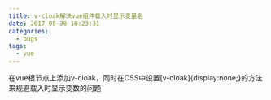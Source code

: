 ```yaml
---
title: v-cloak解决vue组件载入时显示变量名
date: 2017-08-30 10:23:31
categories:
  - bugs
tags:
  - vue
---
```

在vue根节点上添加v-cloak，同时在CSS中设置[v-cloak]{display:none;}的方法来规避载入时显示变数的问题